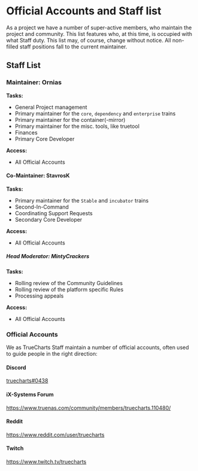# Official Accounts and Staff list

As a project we have a number of super-active members, who maintain the project and community. This list features who, at this time, is occupied with what Staff duty.
This list may, of course, change without notice. All non-filled staff positions fall to the current maintainer.

## Staff List

### Maintainer: Ornias

**Tasks:**

- General Project management
- Primary maintainer for the `core`, `dependency` and `enterprise` trains
- Primary maintainer for the container(-mirror)
- Primary maintainer for the misc. tools, like truetool
- Finances
- Primary Core Developer

**Access:**

- All Official Accounts

#### Co-Maintainer: StavrosK

**Tasks:**

- Primary maintainer for the `Stable` and `incubator` trains
- Second-In-Command
- Coordinating Support Requests
- Secondary Core Developer

**Access:**

- All Official Accounts

##### Head Moderator: MintyCrackers

**Tasks:**

- Rolling review of the Community Guidelines
- Rolling review of the platform specific Rules
- Processing appeals

**Access:**

- All Official Accounts

### Official Accounts

We as TrueCharts Staff maintain a number of official accounts, often used to guide people in the right direction:

#### Discord

[truecharts#0438](https://truecharts.org/discord)

#### iX-Systems Forum

https://www.truenas.com/community/members/truecharts.110480/

#### Reddit

https://www.reddit.com/user/truecharts

#### Twitch

https://www.twitch.tv/truecharts
